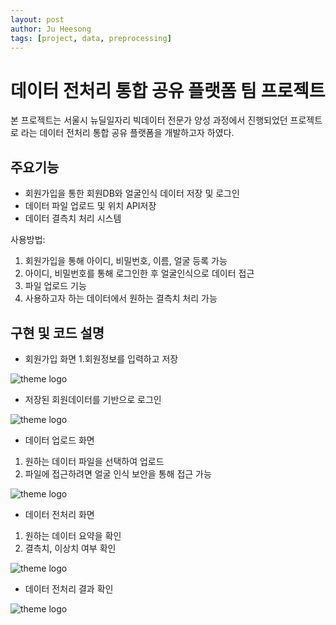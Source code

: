 ```yaml
---
layout: post
author: Ju Heesong
tags: [project, data, preprocessing]
---
```



# 데이터 전처리 통합 공유 플랫폼 팀 프로젝트


본 프로젝트는 서울시 뉴딜일자리 빅데이터 전문가 양성 과정에서 진행되었던 프로젝트로 <Day Share> 라는 데이터 전처리 통합 공유 플랫폼을 개발하고자 하였다.

## 주요기능

- 회원가입을 통한 회원DB와 얼굴인식 데이터 저장 및 로그인
- 데이터 파일 업로드 및 위치 API저장
- 데이터 결측치 처리 시스템

사용방법:

1. 회원가입을 통해 아이디, 비밀번호, 이름, 얼굴 등록 가능
2. 아이디, 비밀번호를 통해 로그인한 후 얼굴인식으로 데이터 접근
3. 파일 업로드 기능
4. 사용하고자 하는 데이터에서 원하는 결측치 처리 가능

## 구현 및 코드 설명

- 회원가입 화면
 1.회원정보를 입력하고 저장

![theme logo](http://ju-ffi.github.io/assets/images/favicon/회원가입.png)

- 저장된 회원데이터를 기반으로 로그인

![theme logo](http://ju-ffi.github.io/assets/images/favicon/로그인.png)

- 데이터 업로드 화면
1. 원하는 데이터 파일을 선택하여 업로드
2. 파일에 접근하려면 얼굴 인식 보안을 통해 접근 가능

![theme logo](http://ju-ffi.github.io/assets/images/favicon/마이페이지업로드.png)

- 데이터 전처리 화면
1. 원하는 데이터 요약을 확인
2. 결측치, 이상치 여부 확인
          
![theme logo](http://ju-ffi.github.io/assets/images/favicon/결측치처리.png)
          
- 데이터 전처리 결과 확인
          
![theme logo](http://ju-ffi.github.io/assets/images/favicon/결과확인.png)
